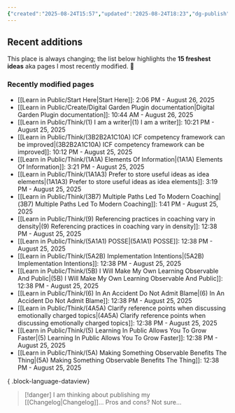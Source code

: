 ```yaml
---
{"created":"2025-08-24T15:57","updated":"2025-08-24T18:23","dg-publish":true,"noteIcon":"signpost","dg-path":"Recent Plantings.md","permalink":"/recent-plantings/","dgPassFrontmatter":true}
---
```


## Recent additions 

This place is always changing; the list below highlights the **15 freshest ideas** aka pages I most recently modified. 🍃

### Recently modified pages
- [[Learn in Public/Start Here\|Start Here]]: 2:06 PM - August 26, 2025
- [[Learn in Public/Create/Digital Garden Plugin documentation\|Digital Garden Plugin documentation]]: 10:44 AM - August 26, 2025
- [[Learn in Public/Think/(1) I am a writer\|(1) I am a writer]]: 10:21 PM - August 25, 2025
- [[Learn in Public/Think/(3B2B2A1C10A) ICF competency framework can be improved\|(3B2B2A1C10A) ICF competency framework can be improved]]: 10:12 PM - August 25, 2025
- [[Learn in Public/Think/(1A1A) Elements Of Information\|(1A1A) Elements Of Information]]: 3:21 PM - August 25, 2025
- [[Learn in Public/Think/(1A1A3) Prefer to store useful ideas as idea elements\|(1A1A3) Prefer to store useful ideas as idea elements]]: 3:19 PM - August 25, 2025
- [[Learn in Public/Think/(3B7) Multiple Paths Led To Modern Coaching\|(3B7) Multiple Paths Led To Modern Coaching]]: 1:41 PM - August 25, 2025
- [[Learn in Public/Think/(9) Referencing practices in coaching vary in density\|(9) Referencing practices in coaching vary in density]]: 12:38 PM - August 25, 2025
- [[Learn in Public/Think/(5A1A1) POSSE\|(5A1A1) POSSE]]: 12:38 PM - August 25, 2025
- [[Learn in Public/Think/(5A2B) Implementation Intentions\|(5A2B) Implementation Intentions]]: 12:38 PM - August 25, 2025
- [[Learn in Public/Think/(5B) I Will Make My Own Learning Observable And Public\|(5B) I Will Make My Own Learning Observable And Public]]: 12:38 PM - August 25, 2025
- [[Learn in Public/Think/(6) In An Accident Do Not Admit Blame\|(6) In An Accident Do Not Admit Blame]]: 12:38 PM - August 25, 2025
- [[Learn in Public/Think/(4A5A) Clarify reference points when discussing emotionally charged topics\|(4A5A) Clarify reference points when discussing emotionally charged topics]]: 12:38 PM - August 25, 2025
- [[Learn in Public/Think/(5) Learning In Public Allows You To Grow Faster\|(5) Learning In Public Allows You To Grow Faster]]: 12:38 PM - August 25, 2025
- [[Learn in Public/Think/(5A) Making Something Observable Benefits The Thing\|(5A) Making Something Observable Benefits The Thing]]: 12:38 PM - August 25, 2025

{ .block-language-dataview}

> [!danger] I am thinking about publishing my [[Changelog\|Changelog]]... 
> Pros and cons? Not sure...

